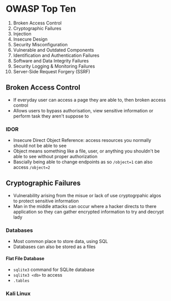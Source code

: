 # OWASP Top Ten
1. Broken Access Control
2. Cryptographic Failures
3. Injection
4. Insecure Design
5. Security Misconfiguration
6. Vulnerable and Outdated Components
7. Identification and Authentication Failures
8. Software and Data Integrity Failures
9. Security Logging & Monitoring Failures
10. Server-Side Request Forgery (SSRF)

## Broken Access Control
* If everyday user can access a page they are able to, then broken access control
* Allows users to bypass authorisation, view sensitive information or perform task they aren't suppose to

### IDOR
* Insecure Direct Object Reference: access resources you normally should not be able to see
* Object means something like a file, user, or anything you shouldn't be able to see without proper authorization
* Bascially being able to change endpoints as so `/object=1` can also access `/object=2` 

## Cryptographic Failures
* Vulnerability arising from the misue or lack of use cryptogrpahic algos to protect sensitive information
* Man in the middle attacks can occur where a hacker directs to there application so they can gather encrypted information to try and decrypt lady

### Databases
* Most common place to store data, using SQL
* Databases can also be stored as a files

#### Flat File Database
* `sqlite3` command for SQLite database
* `sqlite3 <db>` to access
* `.tables`

### Kali Linux
